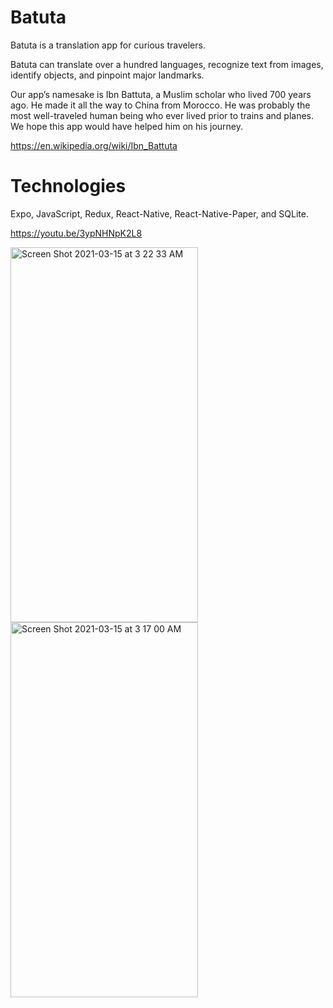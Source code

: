 # Batuta

Batuta is a translation app for curious travelers.

Batuta can translate over a hundred languages, recognize text from images, identify objects, and pinpoint major landmarks.

Our app’s namesake is Ibn Battuta, a Muslim scholar who lived 700 years ago. He made it all the way to China from Morocco. He was probably the most well-traveled human being who ever lived prior to trains and planes. We hope this app would have helped him on his journey. 

https://en.wikipedia.org/wiki/Ibn_Battuta

# Technologies
Expo, JavaScript, Redux, React-Native, React-Native-Paper, and SQLite.

https://youtu.be/3ypNHNpK2L8

<img width="300" height="600" alt="Screen Shot 2021-03-15 at 3 22 33 AM" src="https://user-images.githubusercontent.com/61565989/111117347-c9331700-853d-11eb-86e3-aba53d375c41.png">

<img width="300" height="600" alt="Screen Shot 2021-03-15 at 3 17 00 AM" src="https://user-images.githubusercontent.com/61565989/111116873-064ad980-853d-11eb-841a-f29ac74e3bcb.png">
